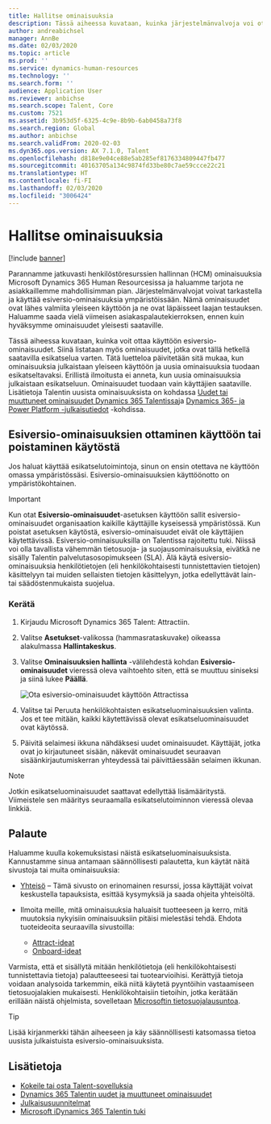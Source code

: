 ```yaml
---
title: Hallitse ominaisuuksia
description: Tässä aiheessa kuvataan, kuinka järjestelmänvalvoja voi ottaa käyttöön esiversio-ominaisuudet Microsoft Dynamics 365 Talentissa. Siinä listataan myös ominaisuudet, jotka ovat tällä hetkellä käytössä esikatselua varten.
author: andreabichsel
manager: AnnBe
ms.date: 02/03/2020
ms.topic: article
ms.prod: ''
ms.service: dynamics-human-resources
ms.technology: ''
ms.search.form: ''
audience: Application User
ms.reviewer: anbichse
ms.search.scope: Talent, Core
ms.custom: 7521
ms.assetid: 3b953d5f-6325-4c9e-8b9b-6ab0458a73f8
ms.search.region: Global
ms.author: anbichse
ms.search.validFrom: 2020-02-03
ms.dyn365.ops.version: AX 7.1.0, Talent
ms.openlocfilehash: d818e9e04ce88e5ab285ef8176334809447fb477
ms.sourcegitcommit: 40163705a134c9874fd33be80c7ae59ccce22c21
ms.translationtype: HT
ms.contentlocale: fi-FI
ms.lasthandoff: 02/03/2020
ms.locfileid: "3006424"
---
```

# <a name="manage-features"></a>Hallitse ominaisuuksia

[!include [banner](includes/banner.md)]

Parannamme jatkuvasti henkilöstöresurssien hallinnan (HCM) ominaisuuksia Microsoft Dynamics 365 Human Resourcesissa ja haluamme tarjota ne asiakkaillemme mahdollisimman pian. Järjestelmänvalvojat voivat tarkastella ja käyttää esiversio-ominaisuuksia ympäristöissään. Nämä ominaisuudet ovat lähes valmiita yleiseen käyttöön ja ne ovat läpäisseet laajan testauksen. Haluamme saada vielä viimeisen asiakaspalautekierroksen, ennen kuin hyväksymme ominaisuudet yleisesti saataville.

Tässä aiheessa kuvataan, kuinka voit ottaa käyttöön esiversio-ominaisuudet. Siinä listataan myös ominaisuudet, jotka ovat tällä hetkellä saatavilla esikatselua varten. Tätä luetteloa päivitetään sitä mukaa, kun ominaisuuksia julkaistaan yleiseen käyttöön ja uusia ominaisuuksia tuodaan esikatseltavaksi. Erillistä ilmoitusta ei anneta, kun uusia ominaisuuksia julkaistaan esikatseluun. Ominaisuudet tuodaan vain käyttäjien saataville. Lisätietoja Talentin uusista ominaisuuksista on kohdassa [Uudet tai muuttuneet ominaisuudet Dynamics 365 Talentissa](./whats-new.md)ja [Dynamics 365- ja Power Platform -julkaisutiedot](https://docs.microsoft.com/business-applications-release-notes) -kohdissa.

## <a name="enable-or-disable-preview-features"></a>Esiversio-ominaisuuksien ottaminen käyttöön tai poistaminen käytöstä

Jos haluat käyttää esikatselutoimintoja, sinun on ensin otettava ne käyttöön omassa ympäristössäsi. Esiversio-ominaisuuksien käyttöönotto on ympäristökohtainen.

> [!IMPORTANT]
> Kun otat **Esiversio-ominaisuudet**-asetuksen käyttöön sallit esiversio-ominaisuudet organisaation kaikille käyttäjille kyseisessä ympäristössä. Kun poistat asetuksen käytöstä, esiversio-ominaisuudet eivät ole käyttäjien käytettävissä. Esiversio-ominaisuuksilla on Talentissa rajoitettu tuki. Niissä voi olla tavallista vähemmän tietosuoja- ja suojausominaisuuksia, eivätkä ne sisälly Talentin palvelutasosopimukseen (SLA). Älä käytä esiversio-ominaisuuksia henkilötietojen (eli henkilökohtaisesti tunnistettavien tietojen) käsittelyyn tai muiden sellaisten tietojen käsittelyyn, jotka edellyttävät lain- tai säädöstenmukaista suojelua.

### <a name="attract"></a>Kerätä

1. Kirjaudu Microsoft Dynamics 365 Talent: Attractiin.
2. Valitse **Asetukset**-valikossa (hammasrataskuvake) oikeassa alakulmassa **Hallintakeskus**.
3. Valitse **Ominaisuuksien hallinta** -välilehdestä kohdan **Esiversio-ominaisuudet** vieressä oleva vaihtoehto siten, että se muuttuu siniseksi ja siinä lukee **Päällä**.

    ![Ota esiversio-ominaisuudet käyttöön Attractissa](./media/attract-enable-preview-features.png)

4. Valitse tai Peruuta henkilökohtaisten esikatseluominaisuuksien valinta. Jos et tee mitään, kaikki käytettävissä olevat esikatseluominaisuudet ovat käytössä.
5. Päivitä selaimesi ikkuna nähdäksesi uudet ominaisuudet. Käyttäjät, jotka ovat jo kirjautuneet sisään, näkevät ominaisuudet seuraavan sisäänkirjautumiskerran yhteydessä tai päivittäessään selaimen ikkunan.

> [!NOTE]
> Jotkin esikatseluominaisuudet saattavat edellyttää lisämääritystä. Viimeistele sen määritys seuraamalla esikatselutoiminnon vieressä olevaa linkkiä.

## <a name="feedback"></a>Palaute

Haluamme kuulla kokemuksistasi näistä esikatseluominaisuuksista. Kannustamme sinua antamaan säännöllisesti palautetta, kun käytät näitä sivustoja tai muita ominaisuuksia:

- [Yhteisö](https://community.dynamics.com/enterprise/f/759?pi53869=0&category=Talent) – Tämä sivusto on erinomainen resurssi, jossa käyttäjät voivat keskustella tapauksista, esittää kysymyksiä ja saada ohjeita yhteisöltä.
- Ilmoita meille, mitä ominaisuuksia haluaisit tuotteeseen ja kerro, mitä muutoksia nykyisiin ominaisuuksiin pitäisi mielestäsi tehdä. Ehdota tuoteideoita seuraavilla sivustoilla:

    - [Attract-ideat](https://powerusers.microsoft.com/t5/Ideas-for-Attract/idb-p/Attract)
    - [Onboard-ideat](https://powerusers.microsoft.com/t5/Ideas-for-Onboard/idb-p/Onboard)

Varmista, että et sisällytä mitään henkilötietoja (eli henkilökohtaisesti tunnistettavia tietoja) palautteeseesi tai tuotearvioihisi. Kerättyjä tietoja voidaan analysoida tarkemmin, eikä niitä käytetä pyyntöihin vastaamiseen tietosuojalakien mukaisesti. Henkilökohtaisiin tietoihin, jotka kerätään erillään näistä ohjelmista, sovelletaan [Microsoftin tietosuojalausuntoa](https://privacy.microsoft.com/privacystatement).

> [!TIP]
> Lisää kirjanmerkki tähän aiheeseen ja käy säännöllisesti katsomassa tietoa uusista julkaistuista esiversio-ominaisuuksista.

## <a name="see-also"></a>Lisätietoja

- [Kokeile tai osta Talent-sovelluksia](https://dynamics.microsoft.com/talent/overview/)
- [Dynamics 365 Talentin uudet ja muuttuneet ominaisuudet](./whats-new.md)
- [Julkaisusuunnitelmat](https://docs.microsoft.com/business-applications-release-notes/index)
- [Microsoft iDynamics 365 Talentin tuki](./talent-support.md)
